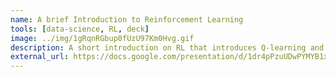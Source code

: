 ```yaml
---
name: A brief Introduction to Reinforcement Learning
tools: [data-science, RL, deck]
image: ../img/1gRqnRGbup0fUzU97Km0Hvg.gif
description: A short introduction on RL that introduces Q-learning and solves MountainCar environment using it!
external_url: https://docs.google.com/presentation/d/1dr4pPzuUDwPYMYB1xcSF_eb3MrMCnRk6REn1DJMBrP8/edit?usp=sharing
---
```

